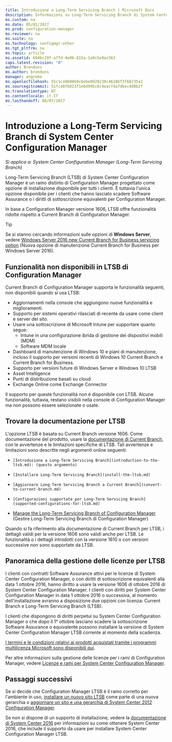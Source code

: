 ```yaml
---
title: Introduzione a Long-Term Servicing Branch | Microsoft Docs
description: Informazioni su Long-Term Servicing Branch di System Center Configuration Manager.
ms.custom: na
ms.date: 05/01/2017
ms.prod: configuration-manager
ms.reviewer: na
ms.suite: na
ms.technology: configmgr-other
ms.tgt_pltfrm: na
ms.topic: article
ms.assetid: 694bc29f-a7fd-4e06-815a-1a9c5e9ac563
caps.latest.revision: "0"
author: Brenduns
ms.author: brenduns
manager: angrobe
ms.openlocfilehash: 91c1ca860069c6ebe0d20230c4620bf3f68735a2
ms.sourcegitcommit: 51fc48fb023f1e8d995c6c4eacfda7dbec4d0b2f
ms.translationtype: HT
ms.contentlocale: it-IT
ms.lasthandoff: 08/07/2017
---
```

# <a name="introduction-to-the-long-term-servicing-branch-of-system-center-configuration-manager"></a>Introduzione a Long-Term Servicing Branch di System Center Configuration Manager

*Si applica a: System Center Configuration Manager (Long-Term Servicing Branch)*

Long-Term Servicing Branch (LTSB) di System Center Configuration Manager è un ramo distinto di Configuration Manager progettato come opzione di installazione disponibile per tutti i clienti. È tuttavia l'unica opzione disponibile per i clienti che hanno lasciato scadere Software Assurance o i diritti di sottoscrizione equivalenti per Configuration Manager.


In base a Configuration Manager versione 1606, LTSB offre funzionalità ridotte rispetto a Current Branch di Configuration Manager.

 > [!TIP]   
 > Se si stanno cercando informazioni sulle opzioni di **Windows Server**, vedere [Windows Server 2016 new Current Branch for Business servicing option]( https://blogs.technet.microsoft.com/windowsserver/2016/07/12/windows-server-2016-new-current-branch-for-business-servicing-option/) (Nuova opzione di manutenzione Current Branch for Business per Windows Server 2016).

## <a name="features-that-are-not-available-in-the-ltsb-of-configuration-manager"></a>Funzionalità non disponibili in LTSB di Configuration Manager
Current Branch di Configuration Manager supporta le funzionalità seguenti, non disponibili quando si usa LTSB:

-   Aggiornamenti nella console che aggiungono nuove funzionalità e miglioramenti.
-   Supporto per sistemi operativi rilasciati di recente da usare come client e server del sito.
-   Usare una sottoscrizione di Microsoft Intune per supportare quanto segue:
    -   Intune in una configurazione ibrida di gestione dei dispositivi mobili (MDM)
    -   Software MDM locale
-   Dashboard di manutenzione di Windows 10 e piani di manutenzione, incluso il supporto per versioni recenti di Windows 10 Current Branch e Current Branch for Business.  
-   Supporto per versioni future di Windows Server e Windows 10 LTSB
-   Asset Intelligence
-   Punti di distribuzione basati su cloud
-   Exchange Online come Exchange Connector    

Il supporto per queste funzionalità non è disponibile con LTSB. Alcune funzionalità, tuttavia, restano visibili nella console di Configuration Manager ma non possono essere selezionate o usate.


## <a name="find-documentation-for-the-ltsb"></a>Trovare la documentazione per LTSB
L'opzione LTSB è basata su Current Branch versione 1606. Come documentazione del prodotto, usare la [documentazione di Current Branch](https://docs.microsoft.com/sccm/), con le avvertenze e le limitazioni specifiche di LTSB. Tali avvertenze e limitazioni sono descritte negli argomenti online seguenti:

-     [Introduzione a Long-Term Servicing Branch](introduction-to-the-ltsb.md): (questo argomento)
-     [Installare Long-Term Servicing Branch](install-the-ltsb.md)
-     [Aggiornare Long-Term Servicing Branch a Current Branch](convert-to-current-branch.md)
-     [Configurazioni supportate per Long-Term Servicing Branch](supported-configurations-for-ltsb.md)
-   [Manage the Long-Term Servicing Branch of Configuration Manager](manage-the-ltsb.md) (Gestire Long-Term Servicing Branch di Configuration Manager)

Quando si fa riferimento alla documentazione di Current Branch per LTSB, i dettagli validi per la versione 1606 sono validi anche per LTSB. Le funzionalità o i dettagli introdotti con la versione 1610 o con versioni successive non sono supportate da LTSB.


## <a name="licensing-overview-for-the-ltsb"></a>Panoramica della gestione delle licenze per LTSB   
I clienti con contratti Software Assurance attivi per le licenze di System Center Configuration Manager, o con diritti di sottoscrizione equivalenti alla data 1 ottobre 2016, hanno diritto a usare la versione 1606 di ottobre 2016 di System Center Configuration Manager. I clienti con diritti per System Center Configuration Manager in data 1 ottobre 2016 o successiva, al momento dell'installazione avranno a disposizione due opzioni con licenza: Current Branch e Long-Term Servicing Branch (LTSB).

I clienti che dispongono di diritti perpetui su System Center Configuration Manager o che dopo il 1° ottobre lasciano scadere la sottoscrizione Software Assurance o equivalente possono installare la versione di System Center Configuration Manager LTSB corrente al momento della scadenza.

[I termini e le condizioni relativi ai prodotti acquistati tramite i programmi multilicenza Microsoft sono disponibili qui](http://go.microsoft.com/fwlink/?LinkId=800052).

Per altre informazioni sulla gestione delle licenze per i rami di Configuration Manager, vedere [Licenze e rami per System Center Configuration Manager](learn-more-editions.md).

## <a name="next-steps"></a>Passaggi successivi

Se si decide che Configuration Manager LTSB è il ramo corretto per l'ambiente in uso, [installare un nuovo sito LTSB](/sccm/core/understand/install-the-ltsb#install-a-new-site) come parte di una nuova gerarchia o [aggiornare un sito e una gerarchia di System Center 2012 Configuration Manager](/sccm/core/understand/install-the-ltsb#upgrade-from-system-center-2012-configuration-manager).

Se non si dispone di un supporto di installazione, vedere la [documentazione di System Center 2016](https://technet.microsoft.com/system-center-docs/system-center) per informazioni su come ottenere System Center 2016, che include il supporto da usare per installare System Center Configuration Manager LTSB.  
